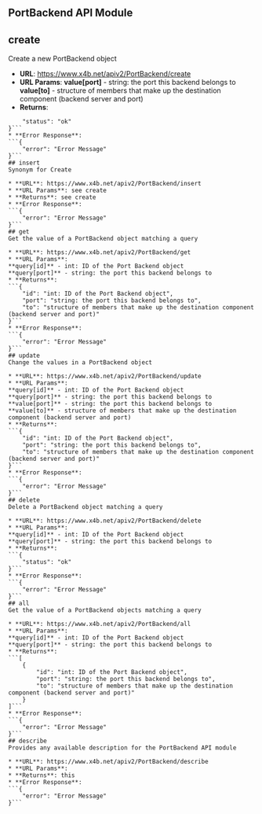 PortBackend API Module
---

## create
Create a new PortBackend object

* **URL**: https://www.x4b.net/apiv2/PortBackend/create
* **URL Params**: 
**value[port]** - string: the port this backend belongs to
**value[to]** - structure of members that make up the destination component (backend server and port)
* **Returns**: 
```{
    "status": "ok"
}```
* **Error Response**: 
```{
    "error": "Error Message"
}```
## insert
Synonym for Create

* **URL**: https://www.x4b.net/apiv2/PortBackend/insert
* **URL Params**: see create
* **Returns**: see create
* **Error Response**: 
```{
    "error": "Error Message"
}```
## get
Get the value of a PortBackend object matching a query

* **URL**: https://www.x4b.net/apiv2/PortBackend/get
* **URL Params**: 
**query[id]** - int: ID of the Port Backend object
**query[port]** - string: the port this backend belongs to
* **Returns**: 
```{
    "id": "int: ID of the Port Backend object",
    "port": "string: the port this backend belongs to",
    "to": "structure of members that make up the destination component (backend server and port)"
}```
* **Error Response**: 
```{
    "error": "Error Message"
}```
## update
Change the values in a PortBackend object

* **URL**: https://www.x4b.net/apiv2/PortBackend/update
* **URL Params**: 
**query[id]** - int: ID of the Port Backend object
**query[port]** - string: the port this backend belongs to
**value[port]** - string: the port this backend belongs to
**value[to]** - structure of members that make up the destination component (backend server and port)
* **Returns**: 
```{
    "id": "int: ID of the Port Backend object",
    "port": "string: the port this backend belongs to",
    "to": "structure of members that make up the destination component (backend server and port)"
}```
* **Error Response**: 
```{
    "error": "Error Message"
}```
## delete
Delete a PortBackend object matching a query

* **URL**: https://www.x4b.net/apiv2/PortBackend/delete
* **URL Params**: 
**query[id]** - int: ID of the Port Backend object
**query[port]** - string: the port this backend belongs to
* **Returns**: 
```{
    "status": "ok"
}```
* **Error Response**: 
```{
    "error": "Error Message"
}```
## all
Get the value of a PortBackend objects matching a query

* **URL**: https://www.x4b.net/apiv2/PortBackend/all
* **URL Params**: 
**query[id]** - int: ID of the Port Backend object
**query[port]** - string: the port this backend belongs to
* **Returns**: 
```[
    {
        "id": "int: ID of the Port Backend object",
        "port": "string: the port this backend belongs to",
        "to": "structure of members that make up the destination component (backend server and port)"
    }
]```
* **Error Response**: 
```{
    "error": "Error Message"
}```
## describe
Provides any available description for the PortBackend API module

* **URL**: https://www.x4b.net/apiv2/PortBackend/describe
* **URL Params**: 
* **Returns**: this
* **Error Response**: 
```{
    "error": "Error Message"
}```
